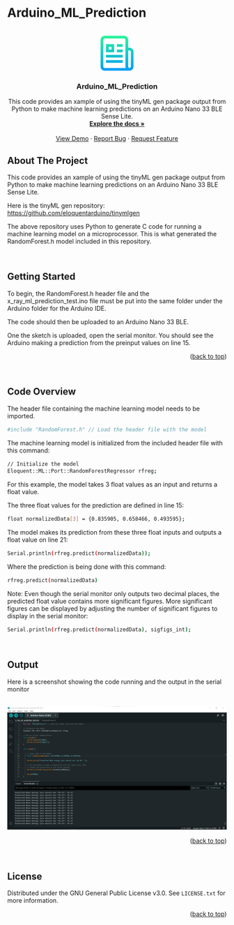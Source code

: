 <a name="readme-top"></a>


# Arduino_ML_Prediction

<!-- PROJECT LOGO -->
<br />
<div align="center">
  <a href="https://github.com/Kawoogie/Arduino_ML_Prediction">
    <img src="Screenshots/logo.png" alt="Logo" width="80" height="80">
  </a>

<h3 align="center">Arduino_ML_Prediction</h3>

  <p align="center">
    This code provides an xample of using the tinyML gen package output from 
    Python to make machine learning predictions on an Arduino Nano 33 BLE Sense Lite.
    <br />
    <a href="https://github.com/Kawoogie/Arduino_ML_Prediction"><strong>Explore the docs »</strong></a>
    <br />
    <br />
    <a href="#output">View Demo</a>
    ·
    <a href="https://github.com/Kawoogie/Arduino_ML_Prediction/issues">Report Bug</a>
    ·
    <a href="https://github.com/Kawoogie/Arduino_ML_Prediction/issues">Request Feature</a>
  </p>
</div>

## About The Project

This code provides an xample of using the tinyML gen package output from Python to make machine learning predictions on an Arduino Nano 33 BLE Sense Lite.

Here is the tinyML gen repository:
https://github.com/eloquentarduino/tinymlgen

The above repository uses Python to generate C code for running a machine learning model on a microprocessor. This is what generated the RandomForest.h model
included in this repository.


&nbsp;

## Getting Started

To begin, the RandomForest.h header file and the x_ray_ml_prediction_test.ino file must be put into the same folder under the Arduino folder for the Arduino IDE.

The code should then be uploaded to an Arduino Nano 33 BLE.

One the sketch is uploaded, open the serial monitor. You should see the Arduino making a prediction from the preinput values on line 15.


<p align="right">(<a href="#readme-top">back to top</a>)</p>

&nbsp;
## Code Overview

The header file containing the machine learning model needs to be imported.
   ```sh
   #include "RandomForest.h" // Load the header file with the model
   ```

The machine learning model is initialized from the included header file with this command:
   ```sh
   // Initialize the model
   Eloquent::ML::Port::RandomForestRegressor rfreg;
   ```

For this example, the model takes 3 float values as an input and returns a float value.

The three float values for the prediction are defined in line 15:
   ```sh
   float normalizedData[3] = {0.835905, 0.658466, 0.493595};
   ```

The model makes its prediction from these three float inputs and outputs a float value on line 21:
   ```sh
   Serial.println(rfreg.predict(normalizedData));
   ```

Where the prediction is being done with this command:
   ```sh
   rfreg.predict(normalizedData)
   ```

Note: Even though the serial monitor only outputs two decimal places, the predicted float value contains more significant figures.
More significant figures can be displayed by adjusting the number of significant figures to display in the serial monitor:
   ```sh
   Serial.println(rfreg.predict(normalizedData), sigfigs_int);
   ```




&nbsp;
<!-- OUTPUT -->
## Output

Here is a screenshot showing the code running and the output in the serial monitor

<!-- PROJECT Screenshot -->
<br />
<div align="center">
  <a href="https://github.com/Kawoogie/Arduino_ML_Prediction">
    <img src="Screenshots/Code Running.png" alt="screenshot" >
  </a>
  </p>
</div>

<p align="right">(<a href="#readme-top">back to top</a>)</p>

&nbsp;

<!-- LICENSE -->
## License

Distributed under the GNU General Public License v3.0. See `LICENSE.txt` for more information.


<p align="right">(<a href="#readme-top">back to top</a>)</p>

